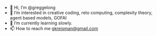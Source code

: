 - 👋 Hi, I’m @greggelong
- 👀 I’m interested in creative coding, reto computing, complexity theory, agent based models, GOFAI
- 🌱 I’m currently learning slowly.
- 📫 How to reach me gkreisman@gmail.com

<!---
greggelong/greggelong is a ✨ special ✨ repository because its `README.md` (this file) appears on your GitHub profile.
You can click the Preview link to take a look at your changes.
--->
